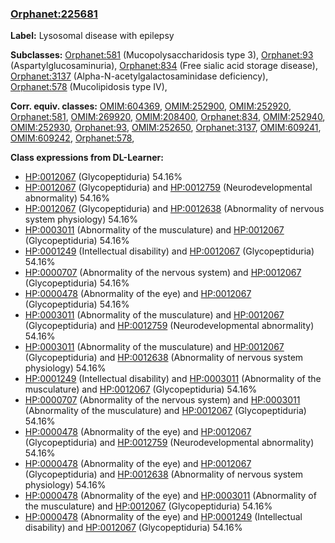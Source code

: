 
### [Orphanet:225681](http://www.orpha.net/ORDO/Orphanet_225681)
**Label:** Lysosomal disease with epilepsy

**Subclasses:** [Orphanet:581](http://www.orpha.net/ORDO/Orphanet_581) (Mucopolysaccharidosis type 3), [Orphanet:93](http://www.orpha.net/ORDO/Orphanet_93) (Aspartylglucosaminuria), [Orphanet:834](http://www.orpha.net/ORDO/Orphanet_834) (Free sialic acid storage disease), [Orphanet:3137](http://www.orpha.net/ORDO/Orphanet_3137) (Alpha-N-acetylgalactosaminidase deficiency), [Orphanet:578](http://www.orpha.net/ORDO/Orphanet_578) (Mucolipidosis type IV), 

**Corr. equiv. classes:** [OMIM:604369](http://purl.obolibrary.org/obo/OMIM_604369), [OMIM:252900](http://purl.obolibrary.org/obo/OMIM_252900), [OMIM:252920](http://purl.obolibrary.org/obo/OMIM_252920), [Orphanet:581](http://www.orpha.net/ORDO/Orphanet_581), [OMIM:269920](http://purl.obolibrary.org/obo/OMIM_269920), [OMIM:208400](http://purl.obolibrary.org/obo/OMIM_208400), [Orphanet:834](http://www.orpha.net/ORDO/Orphanet_834), [OMIM:252940](http://purl.obolibrary.org/obo/OMIM_252940), [OMIM:252930](http://purl.obolibrary.org/obo/OMIM_252930), [Orphanet:93](http://www.orpha.net/ORDO/Orphanet_93), [OMIM:252650](http://purl.obolibrary.org/obo/OMIM_252650), [Orphanet:3137](http://www.orpha.net/ORDO/Orphanet_3137), [OMIM:609241](http://purl.obolibrary.org/obo/OMIM_609241), [OMIM:609242](http://purl.obolibrary.org/obo/OMIM_609242), [Orphanet:578](http://www.orpha.net/ORDO/Orphanet_578), 

**Class expressions from DL-Learner:**

- [HP:0012067](http://purl.obolibrary.org/obo/HP_0012067) (Glycopeptiduria) 54.16%
- [HP:0012067](http://purl.obolibrary.org/obo/HP_0012067) (Glycopeptiduria) and [HP:0012759](http://purl.obolibrary.org/obo/HP_0012759) (Neurodevelopmental abnormality) 54.16%
- [HP:0012067](http://purl.obolibrary.org/obo/HP_0012067) (Glycopeptiduria) and [HP:0012638](http://purl.obolibrary.org/obo/HP_0012638) (Abnormality of nervous system physiology) 54.16%
- [HP:0003011](http://purl.obolibrary.org/obo/HP_0003011) (Abnormality of the musculature) and [HP:0012067](http://purl.obolibrary.org/obo/HP_0012067) (Glycopeptiduria) 54.16%
- [HP:0001249](http://purl.obolibrary.org/obo/HP_0001249) (Intellectual disability) and [HP:0012067](http://purl.obolibrary.org/obo/HP_0012067) (Glycopeptiduria) 54.16%
- [HP:0000707](http://purl.obolibrary.org/obo/HP_0000707) (Abnormality of the nervous system) and [HP:0012067](http://purl.obolibrary.org/obo/HP_0012067) (Glycopeptiduria) 54.16%
- [HP:0000478](http://purl.obolibrary.org/obo/HP_0000478) (Abnormality of the eye) and [HP:0012067](http://purl.obolibrary.org/obo/HP_0012067) (Glycopeptiduria) 54.16%
- [HP:0003011](http://purl.obolibrary.org/obo/HP_0003011) (Abnormality of the musculature) and [HP:0012067](http://purl.obolibrary.org/obo/HP_0012067) (Glycopeptiduria) and [HP:0012759](http://purl.obolibrary.org/obo/HP_0012759) (Neurodevelopmental abnormality) 54.16%
- [HP:0003011](http://purl.obolibrary.org/obo/HP_0003011) (Abnormality of the musculature) and [HP:0012067](http://purl.obolibrary.org/obo/HP_0012067) (Glycopeptiduria) and [HP:0012638](http://purl.obolibrary.org/obo/HP_0012638) (Abnormality of nervous system physiology) 54.16%
- [HP:0001249](http://purl.obolibrary.org/obo/HP_0001249) (Intellectual disability) and [HP:0003011](http://purl.obolibrary.org/obo/HP_0003011) (Abnormality of the musculature) and [HP:0012067](http://purl.obolibrary.org/obo/HP_0012067) (Glycopeptiduria) 54.16%
- [HP:0000707](http://purl.obolibrary.org/obo/HP_0000707) (Abnormality of the nervous system) and [HP:0003011](http://purl.obolibrary.org/obo/HP_0003011) (Abnormality of the musculature) and [HP:0012067](http://purl.obolibrary.org/obo/HP_0012067) (Glycopeptiduria) 54.16%
- [HP:0000478](http://purl.obolibrary.org/obo/HP_0000478) (Abnormality of the eye) and [HP:0012067](http://purl.obolibrary.org/obo/HP_0012067) (Glycopeptiduria) and [HP:0012759](http://purl.obolibrary.org/obo/HP_0012759) (Neurodevelopmental abnormality) 54.16%
- [HP:0000478](http://purl.obolibrary.org/obo/HP_0000478) (Abnormality of the eye) and [HP:0012067](http://purl.obolibrary.org/obo/HP_0012067) (Glycopeptiduria) and [HP:0012638](http://purl.obolibrary.org/obo/HP_0012638) (Abnormality of nervous system physiology) 54.16%
- [HP:0000478](http://purl.obolibrary.org/obo/HP_0000478) (Abnormality of the eye) and [HP:0003011](http://purl.obolibrary.org/obo/HP_0003011) (Abnormality of the musculature) and [HP:0012067](http://purl.obolibrary.org/obo/HP_0012067) (Glycopeptiduria) 54.16%
- [HP:0000478](http://purl.obolibrary.org/obo/HP_0000478) (Abnormality of the eye) and [HP:0001249](http://purl.obolibrary.org/obo/HP_0001249) (Intellectual disability) and [HP:0012067](http://purl.obolibrary.org/obo/HP_0012067) (Glycopeptiduria) 54.16%



